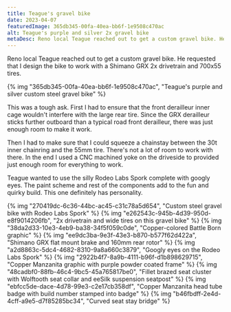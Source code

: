```yaml
---
title: Teague's gravel bike
date: 2023-04-07
featuredImage: 365db345-00fa-40ea-bb6f-1e9508c470ac
alt: Teague's purple and silver 2x gravel bike
metaDesc: Reno local Teague reached out to get a custom gravel bike. He requested that I design the bike to work with a Shimano GRX 2x drivetrain and 700x55 tires.
---
```


Reno local Teague reached out to get a custom gravel bike. He requested that I design the bike to work with a Shimano GRX 2x drivetrain and 700x55 tires.

{% img "365db345-00fa-40ea-bb6f-1e9508c470ac", "Teague's purple and silver custom steel gravel bike" %}

This was a tough ask. First I had to ensure that the front derailleur inner cage wouldn't interfere with the large rear tire. Since the GRX derailleur sticks further outboard than a typical road front derailleur, there was just enough room to make it work.

Then I had to make sure that I could squeeze a chainstay between the 30t inner chainring and the 55mm tire. There's not a lot of room to work with there. In the end I used a CNC machined yoke on the driveside to provided just enough room for everything to work.

Teague wanted to use the silly Rodeo Labs Spork complete with googly eyes. The paint scheme and rest of the components add to the fun and quirky build. This one definitely has personality.

{% img "270419dc-6c36-44bc-ac45-c31c78a5d654", "Custom steel gravel bike with Rodeo Labs Spork" %}
{% img "e262543c-945b-4d39-950d-e8f9014206fb", "2x drivetrain and wide tires on this gravel bike" %}
{% img "38da2d33-10e3-4eb9-ba38-34f5f059c0de", "Copper-colored Battle Born graphic" %}
{% img "ee9dc3ba-9e3f-43e3-b870-b577f62d422a", "Shimano GRX flat mount brake and 160mm rear rotor" %}
{% img "a2d8863c-5dc4-4682-8310-9a8a660c3879", "Googly eyes on the Rodeo Labs Spork" %}
{% img "2922b4f7-8a9b-4111-b96f-d1b898629715", "Copper Manzanita graphic with purple powder coated frame" %}
{% img "48cadbf0-88fb-46c4-9bc5-45a765817be0", "Fillet brazed seat cluster with Wolftooth seat collar and eeSilk suspension seatpost" %}
{% img "ebfcc5de-dace-4d78-99e3-c2e17cb358df", "Copper Manzanita head tube badge with build number stamped into badge" %}
{% img "b46fbdff-2e4d-4cff-a9e5-d7f85285bc34", "Curved seat stay bridge" %}

